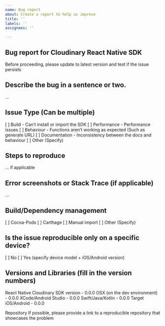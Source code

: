 ```yaml
---
name: Bug report
about: Create a report to help us improve
title: ''
labels: ''
assignees: ''

---
```


## Bug report for Cloudinary React Native SDK
Before proceeding, please update to latest version and test if the issue persists

## Describe the bug in a sentence or two.
…

## Issue Type (Can be multiple)
[ ] Build - Can’t install or import the SDK
[ ] Performance - Performance issues
[ ] Behaviour - Functions aren’t working as expected (Such as generate URL)
[ ] Documentation - Inconsistency between the docs and behaviour
[ ] Other (Specify)

## Steps to reproduce
… if applicable

## Error screenshots or Stack Trace (if applicable)
…

## Build/Dependency management
[ ] Cocoa-Pods
[ ] Carthage
[ ] Manual import
[ ] Other (Specify)

## Is the issue reproducible only on a specific device?
[ ] No
[ ] Yes (specify device model + iOS/Android version)

## Versions and Libraries (fill in the version numbers)
React Native Cloudinary SDK version - 0.0.0
OSX (on the dev environment) - 0.0.0 
XCode/Android Studio - 0.0.0
Swift/Java/Kotlin - 0.0.0
Target iOS/Android - 0.0.0

Repository
If possible, please provide a link to a reproducible repository that showcases the problem
